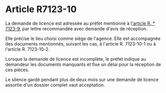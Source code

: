 # Article R7123-10

La demande de licence est adressée au préfet mentionné à l['article R. * 7123-9][1], par lettre recommandée avec demande d'avis de réception. 
  
  
Elle précise le lieu choisi comme siège de l'agence. Elle est accompagnée des documents mentionnés, suivant les cas, à l'article R. 7123-10-1 ou à l'article R. 7123-10-2. 
  
  
Lorsque la demande de licence est incomplète, le préfet indique au demandeur les documents manquants et fixe un délai pour la réception de ces pièces. 
  
  
Le silence gardé pendant plus de deux mois sur une demande de licence assortie d'un dossier complet vaut acceptation.

 [1]: /affichCodeArticle.do?cidTexte=LEGITEXT000006072050&idArticle=LEGIARTI000018499708&dateTexte=&categorieLien=cid